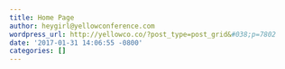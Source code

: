 ```yaml
---
title: Home Page
author: heygirl@yellowconference.com
wordpress_url: http://yellowco.co/?post_type=post_grid&#038;p=7802
date: '2017-01-31 14:06:55 -0800'
categories: []
---
```

